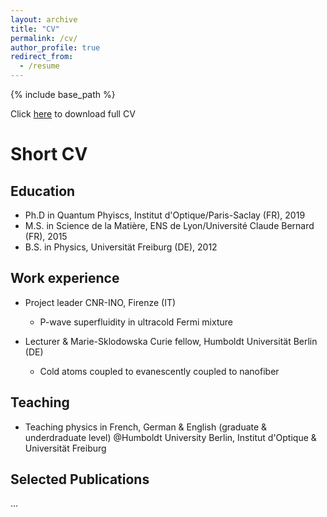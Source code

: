 ```yaml
---
layout: archive
title: "CV"
permalink: /cv/
author_profile: true
redirect_from:
  - /resume
---
```


{% include base_path %}

Click [here](https://github.com/MaxSchemmer/MaxSchemmer.github.io/tree/master/files/CV_MaximilianSchemmer.pdf) to download full CV


Short CV
======
Education
-----
* Ph.D in Quantum Phyiscs, Institut d'Optique/Paris-Saclay (FR), 2019
* M.S. in Science de la Matière, ENS de Lyon/Université Claude Bernard (FR), 2015
* B.S. in Physics, Universität Freiburg (DE), 2012

Work experience
-----
* Project leader CNR-INO, Firenze (IT) 
  * P-wave superfluidity in ultracold Fermi mixture 


* Lecturer & Marie-Sklodowska Curie fellow, Humboldt Universität  Berlin (DE)
  * Cold atoms coupled to evanescently coupled to nanofiber 
   
Teaching
-----
* Teaching physics in French, German & English (graduate & underdraduate level) @Humboldt University Berlin, Institut d'Optique & Universität Freiburg
  
Selected Publications
-----
...

